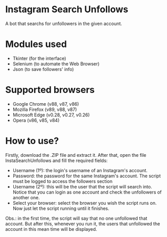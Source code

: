 # Instagram Search Unfollows
A bot that searchs for unfollowers in the given account.

# Modules used
- Tkinter (for the interface)
- Selenium (to automate the Web Browser)
- Json (to save followers' info)

# Supported browsers
- Google Chrome (v88, v87, v86)
- Mozilla Firefox (v89, v88, v87)
- Microsoft Edge (v0.28, v0.27, v0.26)
- Opera (v86, v85, v84)

# How to use?
Firstly, download the .ZIP file and extract it. After that, open the file InstaSearchUnfollows and fill the required fields:
- Username (1º): the login's username of an Instagram's account.
- Password: the password for the same Instagram's account. 
The script must be logged to access the followers section
- Username (2º): this will be the user that the script will search into. 
Notice that you can login as one account and check the unfollowers of another one.
- Select your browser: select the browser you wish the script runs on.
Now just let the script running until it finishes.

Obs.: in the first time, the script will say that no one unfollowed that account. But after this, whenever you run it, the users that unfollowed the account in this mean time will be displayed.